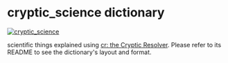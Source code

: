 # cryptic_science dictionary

[![cryptic_science](https://github.com/cryptic-resolver/cryptic_science/workflows/Test-Dict/badge.svg)](https://github.com/cryptic-resolver/cryptic_science/actions/workflows/test.yml)

scientific things explained using [cr: the Cryptic Resolver](https://github.com/cryptic-resolver/cr.rb). Please refer to its README to see the dictionary's layout and format.

<br>

